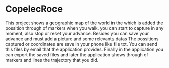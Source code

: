 # CopelecRoce
This project shows a geographic map of the world in the which is added the possition through of markers when you walk. 
you can start to capture in any moment, also stop or reset your advance. Besides you can save your advance and must add a picture and some relevants datas
The possitions captured or coordinates are save in your phone like file txt.
You can send this files by email that the application provides.
Finally in the application you can export the saved files and later the application shows through of markers and lines the trajectory that you did.
